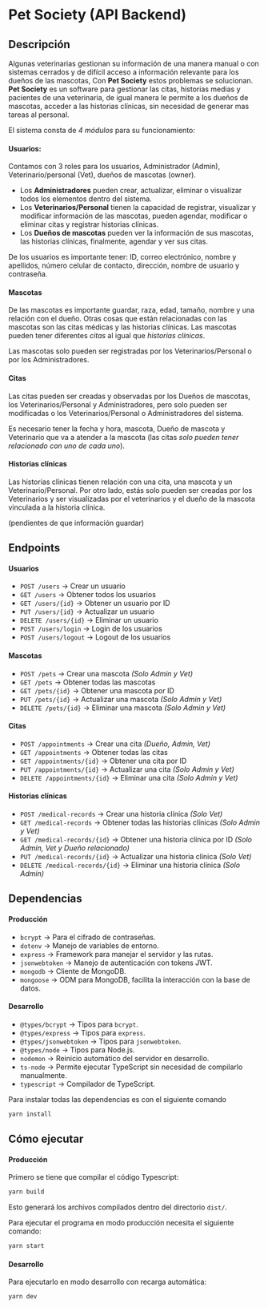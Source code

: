 
# Pet Society (API Backend)

## Descripción
Algunas veterinarias gestionan su información de una manera manual o con sistemas cerrados y de difícil acceso a información relevante para los dueños de las mascotas, Con **Pet Society** estos problemas se solucionan. **Pet Society** es un software para gestionar las citas, historias medias y pacientes de una veterinaria, de igual manera le permite a los dueños de mascotas, acceder a las historias clínicas, sin necesidad de generar mas tareas al personal.

El sistema consta de _4 módulos_ para su funcionamiento:
#### Usuarios:
Contamos con 3 roles para los usuarios, Administrador (Admin), Veterinario/personal (Vet), dueños de mascotas (owner).

- Los **Administradores** pueden crear, actualizar, eliminar o visualizar todos los elementos dentro del sistema.
- Los **Veterinarios/Personal** tienen la capacidad de registrar, visualizar y modificar información de las mascotas, pueden agendar, modificar o eliminar citas y registrar historias clínicas.
- Los **Dueños de mascotas** pueden ver la información de sus mascotas, las historias clínicas, finalmente, agendar y ver sus citas.

De los usuarios es importante tener: ID, correo electrónico, nombre y apellidos, número celular de contacto, dirección, nombre de usuario y contraseña.
#### Mascotas
De las mascotas es importante guardar, raza, edad, tamaño, nombre y una relación con el dueño. Otras cosas que están relacionadas con las mascotas son las citas médicas y las historias clínicas. Las mascotas pueden tener diferentes _citas_ al igual que _historias clínicas_.

Las mascotas solo pueden ser registradas por los Veterinarios/Personal o por los Administradores.
#### Citas
Las citas pueden ser creadas y observadas por los Dueños de mascotas, los Veterinarios/Personal y Administradores, pero solo pueden ser modificadas o los Veterinarios/Personal o Administradores del sistema.

Es necesario tener la fecha y hora, mascota, Dueño de mascota y Veterinario que va a atender a la mascota (las citas _solo pueden tener relacionado con uno de cada uno_).
#### Historias clínicas
Las historias clínicas tienen relación con una cita, una mascota y un Veterinario/Personal. Por otro lado, estás solo pueden ser creadas por los Veterinarios y ser visualizadas por el veterinarios y el dueño de la mascota vinculada a la historia clínica.

(pendientes de que información guardar)
## Endpoints

#### Usuarios
- `POST /users` → Crear un usuario
- `GET /users` → Obtener todos los usuarios
- `GET /users/{id}` → Obtener un usuario por ID
- `PUT /users/{id}` → Actualizar un usuario
- `DELETE /users/{id}` → Eliminar un usuario
- `POST /users/login` → Login de los usuarios
- `POST /users/logout` → Logout de los usuarios
#### Mascotas
- `POST /pets` → Crear una mascota _(Solo Admin y Vet)_
- `GET /pets` → Obtener todas las mascotas
- `GET /pets/{id}` → Obtener una mascota por ID
- `PUT /pets/{id}` → Actualizar una mascota _(Solo Admin y Vet)_
- `DELETE /pets/{id}` → Eliminar una mascota _(Solo Admin y Vet)_
#### Citas
- `POST /appointments` → Crear una cita _(Dueño, Admin, Vet)_
- `GET /appointments` → Obtener todas las citas
- `GET /appointments/{id}` → Obtener una cita por ID
- `PUT /appointments/{id}` → Actualizar una cita _(Solo Admin y Vet)_
- `DELETE /appointments/{id}` → Eliminar una cita _(Solo Admin y Vet)_
#### Historias clínicas
- `POST /medical-records` → Crear una historia clínica _(Solo Vet)_
- `GET /medical-records` → Obtener todas las historias clínicas _(Solo Admin y Vet)_
- `GET /medical-records/{id}` → Obtener una historia clínica por ID _(Solo Admin, Vet y Dueño relacionado)_
- `PUT /medical-records/{id}` → Actualizar una historia clínica _(Solo Vet)_
- `DELETE /medical-records/{id}` → Eliminar una historia clínica _(Solo Admin)_
## Dependencias

#### Producción
- `bcrypt` → Para el cifrado de contraseñas.
- `dotenv` → Manejo de variables de entorno.
- `express` → Framework para manejar el servidor y las rutas.
- `jsonwebtoken` → Manejo de autenticación con tokens JWT.
- `mongodb` → Cliente de MongoDB.
- `mongoose` → ODM para MongoDB, facilita la interacción con la base de datos.
#### Desarrollo
- `@types/bcrypt` → Tipos para `bcrypt`.
- `@types/express` → Tipos para `express`.
- `@types/jsonwebtoken` → Tipos para `jsonwebtoken`.
- `@types/node` → Tipos para Node.js.
- `nodemon` → Reinicio automático del servidor en desarrollo.
- `ts-node` → Permite ejecutar TypeScript sin necesidad de compilarlo manualmente.
- `typescript` → Compilador de TypeScript.

Para instalar todas las dependencias es con el siguiente comando
```sh
yarn install
```
## Cómo ejecutar
#### Producción
Primero se tiene que compilar el código Typescript:
```sh
yarn build
```
Esto generará los archivos compilados dentro del directorio `dist/`.

Para ejecutar el programa en modo producción necesita el siguiente comando:
```sh
yarn start
```
#### Desarrollo
Para ejecutarlo en modo desarrollo con recarga automática:
```sh
yarn dev
```
